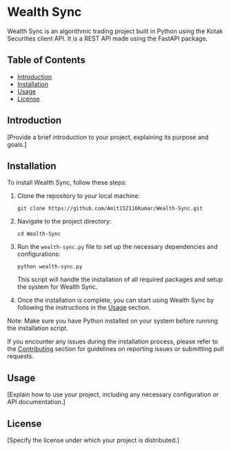 # Wealth Sync

Wealth Sync is an algorithmic trading project built in Python using the Kotak Securities client API. It is a REST API made using the FastAPI package.

## Table of Contents
- [Introduction](#introduction)
- [Installation](#installation)
- [Usage](#usage)
- [License](#license)

## Introduction
[Provide a brief introduction to your project, explaining its purpose and goals.]


## Installation

To install Wealth Sync, follow these steps:

1. Clone the repository to your local machine:
    ```shell
    git clone https://github.com/Amit152116Kumar/Wealth-Sync.git
    ```

2. Navigate to the project directory:
    ```shell
    cd Wealth-Sync
    ```

3. Run the `wealth-sync.py` file to set up the necessary dependencies and configurations:
    ```shell
    python wealth-sync.py
    ```

    This script will handle the installation of all required packages and setup the system for Wealth Sync.

4. Once the installation is complete, you can start using Wealth Sync by following the instructions in the [Usage](#usage) section.

Note: Make sure you have Python installed on your system before running the installation script.

If you encounter any issues during the installation process, please refer to the [Contributing](#contributing) section for guidelines on reporting issues or submitting pull requests.


## Usage
[Explain how to use your project, including any necessary configuration or API documentation.]

## License
[Specify the license under which your project is distributed.]
